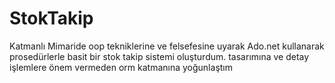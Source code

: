 # StokTakip
Katmanlı Mimaride oop tekniklerine ve felsefesine uyarak Ado.net kullanarak prosedürlerle basit bir stok takip sistemi oluşturdum.
tasarımına ve detay işlemlere  önem vermeden orm katmanına yoğunlaştım
